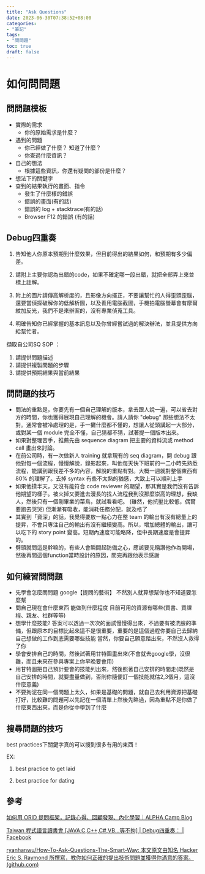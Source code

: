 ```yaml
---
title: "Ask Questions"
date: 2023-06-30T07:38:52+08:00
categories:
- "筆記"
tags:
- "問問題"
toc: true
draft: false
---
```


<!-- 簡介 -->
<!--more-->
# 如何問問題

## 問問題模板

- 實際的需求
    - 你的原始需求是什麼？
- 遇到的問題
    - 你已經做了什麼？ 知道了什麼？
    - 你查過什麼資訊？
- 自己的想法
    - 根據這些資訊，你還有疑問的部份是什麼？
- 想法下的關鍵字
- 查到的結果執行的畫面、指令
    - 發生了什麼樣的錯誤
    - 錯誤的畫面(有的話)
    - 錯誤的 log + stacktrace(有的話)
    - Browser F12 的錯誤 (有的話)

## Debug四重奏

1. 告知他人你原本預期到什麼效果，但目前得出的結果如何，和預期有多少偏差。

2. 請附上主要你認為出錯的code，如果不確定哪一段出錯，就把全部弄上來並標上註解。

3. 附上的圖片請傳高解析度的，且影像方向擺正，不要讓幫忙的人得歪頭歪腦，還要當偵探破解你的低解析圖，以及善用電腦截圖，手機拍電腦螢幕會有摩爾紋加反光，我們不是來辦案的，沒有專業偵蒐工具。

4. 明確告知你已經掌握的基本訊息以及你曾經嘗試過的解決辦法，並且提供方向給幫忙者。

擷取自公司SQ SOP ：

1. 請提供問題描述
2. 請提供複製問題的步驟
3. 請提供預期結果與當前結果



## 問問題的技巧

- 問法的重點是，你要先有一個自己理解的版本，拿去跟人說一遍，可以省去對方的時間，你也獲得展現自己理解的機會。請人請你 "debug" 那些想法不太對。通常會被冷處理的是，手一攤什麼都不懂的，想讓人從頭講起一大部分，或對某一個 module 完全不懂，自己猜都不猜，試著提一個版本出來。
- 如果對整理苦手，推薦先由 sequence diagram 把主要的資料流或 method call 畫出來討論。
- 在前公司時，有一次做新人 training 就拿現有的 seq diagram，開 debug 跟他對每一個流程，慢慢解說，錄影起來，叫他每天快下班前的一二小時先熟悉流程，能講到跟我差不多的內容，解說的重點有對。大概一週就對整個東西有 80% 的理解了。去掉 syntax 有些不太熟的猶感，大致上可以順利上手
- 如果他摸半天，又沒有能符合 code reviewer 的期望，那其實是我們沒有告訴他期望的樣子。被火掉又要進去漫長的找人流程我到沒那麼崇高的理想，我缺人，然後只有一個剛畢業的菜鳥，就試看看吧。 (雖然，他抗壓比較低，偶爾要跑去哭哭) 但漸漸有吸收，能消耗任務分配，就及格了
- 其實到「資深」的話，我覺得要放一點心力在整 team 的輸出有沒有總量上的提昇，不會只專注自己的輸出有沒有繼續變高。所以，增加總體的輸出，讓可以吃下的 story point 變高。短期內速度可能略降，但中長期速度是會提昇的。
- 劈頭就問這是幹嘛的，有些人會瞬間起防備之心，應該要先稱讚他作為開場，然後再問這個function當時設計的原因，問完再跟他表示感謝

## 如何練習問問題

- 先學會怎麼問問題 google【提問的藝術】 不然別人就算想幫你也不知道要怎麼幫
- 問自己現在會什麼東西 能做到什麼程度 目前可用的資源有哪些(買書、買課程、親友、社群等等)
- 想學什麼技能? 答案可以透過一次次的面試慢慢得出來，不過要有被洗臉的準備，但跟原本的目標比起來這不是很重要，重要的是這個過程你要自己去歸納自己想做的工作到底需要哪些技能
當然，你要自己願意踏出來，不然沒人救得了你
- 學會安排自己的時間，然後試著用甘特圖畫出來(不會就去google學，沒很難，而且未來在參與專案上你早晚要會用)
- 用甘特圖把自己預計要會的技能列出來，然後照著自己安排的時間走(既然是自己安排的時間，就要盡量做到，否則你隨便訂一個技能就估2,3個月，這沒什麼意義)
- 不要拘泥在同一個問題上太久，如果是基礎的問題，就自己去利用資源把基礎打好，比較難的問題可以先記在一個清單上然後先略過，因為重點不是你做了什麼東西出來，而是你從中學到了什麼

## 搜尋問題的技巧

best practices下關鍵字真的可以搜到很多有用的東西！

EX:

1. best practice to get laid

2. best practice for dating

## 參考

[如何用 ORID 提問框架，記錄心得、回顧發現、內化學習｜ALPHA Camp Blog](https://tw.alphacamp.co/blog/orid-objective-reflective-interpretive-decisional)

[Taiwan 程式語言讀書會 [JAVA,C,C++,C#,VB...等不拘] | Debug四重奏： | Facebook](https://www.facebook.com/groups/1403852566495675/permalink/3258494011031512)

[ryanhanwu/How-To-Ask-Questions-The-Smart-Way: 本文原文由知名 Hacker Eric S. Raymond 所撰寫，教你如何正確的提出技術問題並獲得你滿意的答案。 (github.com)](https://github.com/ryanhanwu/How-To-Ask-Questions-The-Smart-Way)

